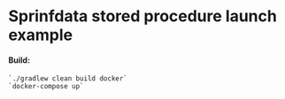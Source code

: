 # Sprinfdata stored procedure launch example

#### Build:

    `./gradlew clean build docker`
    `docker-compose up`